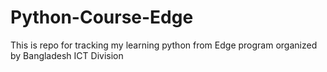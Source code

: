 # Python-Course-Edge
This is repo for tracking my learning python from Edge program organized by Bangladesh ICT Division
